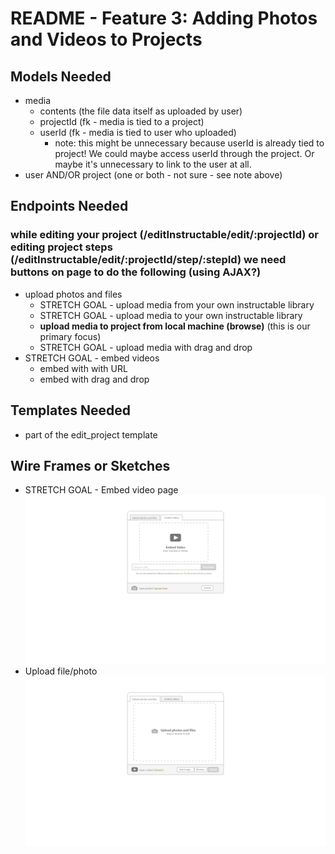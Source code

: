 # README - Feature 3: Adding Photos and Videos to Projects

## Models Needed

* media
  * contents (the file data itself as uploaded by user)
  * projectId (fk - media is tied to a project)
  * userId (fk - media is tied to user who uploaded)
    * note: this might be unnecessary because userId is already tied to project! We could maybe access userId through the project. Or maybe it's unnecessary to link to the user at all.
* user AND/OR project (one or both - not sure - see note above)

## Endpoints Needed

### while editing your project (/editInstructable/edit/:projectId) or editing project steps (/editInstructable/edit/:projectId/step/:stepId) we need buttons on page to do the following (using AJAX?)

* upload photos and files
  * STRETCH GOAL - upload media from your own instructable library
  * STRETCH GOAL - upload media to your own instructable library
  * **upload media to project from local machine (browse)** (this is our primary focus)
  * STRETCH GOAL - upload media with drag and drop
* STRETCH GOAL - embed videos
  * embed with with URL
  * embed with drag and drop

## Templates Needed

* part of the edit_project template

## Wire Frames or Sketches

* STRETCH GOAL - Embed video page ![Embed video](./wireframes/embed-video.png "Embed video")
* Upload file/photo ![Upload file/photo](./wireframes/upload-photo-or-file.png "Upload file/photo")
